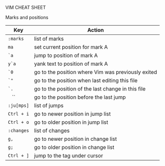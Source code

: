 VIM CHEAT SHEET

Marks and positions

| Key        | Action                                             |
| ---------- | -------------------------------------------------- |
| `:marks`   | list of marks                                      |
| `ma`       | set current position for mark A                    |
| `` `a ``   | jump to position of mark A                         |
| `` y`a ``  | yank text to position of mark A                    |
| `` `0 ``   | go to the position where Vim was previously exited |
| `` `" ``   | go to the position when last editing this file     |
| `` `. ``   | go to the position of the last change in this file |
| ` ` `` ` ` | go to the position before the last jump            |
| `:ju[mps]` | list of jumps                                      |
| `Ctrl + i` | go to newer position in jump list                  |
| `Ctrl + o` | go to older position in jump list                  |
| `:changes` | list of changes                                    |
| `g,`       | go to newer position in change list                |
| `g;`       | go to older position in change list                |
| `Ctrl + ]` | jump to the tag under cursor                       |
